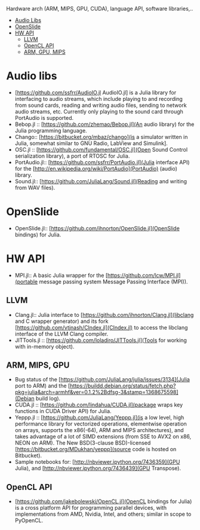 Hardware arch (ARM, MIPS, GPU, CUDA), language API, software libraries,..
* [Audio Libs](#audiolibs)
* [OpenSlide](#openslide)
* [HW API](#hwapi)
    * [LLVM](#llvm)
    * [OpenCL API](#opencl-api)
    * [ARM, GPU, MIPS](#arm-gpu-mips)


# Audio libs
* [https://github.com/ssfrr/AudioIO.jl AudioIO.jl] is a Julia library for interfacing to audio streams, which include playing to and recording from sound cards, reading and writing audio files, sending to network audio streams, etc. Currently only playing to the sound card through PortAudio is supported.
* Bebop.jl :: [https://github.com/zhemao/Bebop.jl](An audio library) for the Julia programming language.
* Chango:: [https://bitbucket.org/mbaz/chango](is a simulator written in Julia, somewhat similar to GNU Radio, LabView and Simulink].
* OSC.jl :: [https://github.com/fundamental/OSC.jl](Open Sound Control serialization library), a port of RTOSC for Julia.
* PortAudio.jl:: [https://github.com/ssfrr/PortAudio.jl](Julia interface API) for the [http://en.wikipedia.org/wiki/PortAudio](PortAudio) (audio) library.
* Sound.jl:: [https://github.com/JuliaLang/Sound.jl](Reading and writing from WAV files).


# OpenSlide 
* OpenSlide.jl:: [https://github.com/ihnorton/OpenSlide.jl](OpenSlide bindings) for Julia.


# HW API
* MPI.jl:: A basic Julia wrapper for the [https://github.com/lcw/MPI.jl](portable message passing system Message Passing Interface (MPI)).

## LLVM 
* Clang.jl:: Julia interface to [https://github.com/ihnorton/Clang.jl](libclang and C wrapper generator) and its fork [https://github.com/vtjnash/CIndex.jl](CIndex.jl) to access the libclang interface of the LLVM Clang compiler.
* JITTools.jl :: [https://github.com/loladiro/JITTools.jl](Tools for working with in-memory object). 

## ARM, MIPS, GPU 
* Bug status of the [https://github.com/JuliaLang/julia/issues/3134](Julia port to ARM) and the [https://buildd.debian.org/status/fetch.php?pkg=julia&arch=armhf&ver=0.1.2%2Bdfsg-3&stamp=1368675598](Debian build log).
* CUDA.jl :: [https://github.com/lindahua/CUDA.jl](package wraps key functions in CUDA Driver API) for Julia.
* Yeppp.jl :: [https://github.com/JuliaLang/Yeppp.jl](is a low level, high performance library for vectorized operations, elementwise operation on arrays, supports the x86(-64), ARM and MIPS architectures), and takes advantage of a lot of SIMD extensions (from SSE to AVX2 on x86, NEON on ARM). The New BSD(3-clause BSD)-licensed [https://bitbucket.org/MDukhan/yeppp](source code is hosted on Bitbucket).
* Sample notebooks for: [http://nbviewer.ipython.org/7436359](GPU Julia), and [http://nbviewer.ipython.org/7436439](GPU Transpose).


## OpenCL API 
* [https://github.com/jakebolewski/OpenCL.jl](OpenCL bindings for Julia) is a cross platform API for programming parallel devices, with implementations from AMD, Nvidia, Intel, and others; similar in scope to PyOpenCL. 


